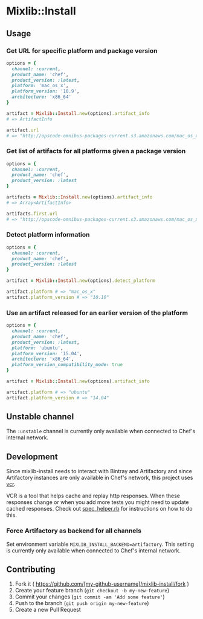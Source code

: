 # Mixlib::Install

## Usage

### Get URL for specific platform and package version
```ruby
options = {
  channel: :current,
  product_name: 'chef',
  product_version: :latest,
  platform: 'mac_os_x',
  platform_version: '10.9',
  architecture: 'x86_64'
}

artifact = Mixlib::Install.new(options).artifact_info
# => ArtifactInfo

artifact.url
# => "http://opscode-omnibus-packages-current.s3.amazonaws.com/mac_os_x/10.9/x86_64/chef-12.5.1%2B20151009083009-1.dmg"
```

### Get list of artifacts for all platforms given a package version
```ruby
options = {
  channel: :current,
  product_name: 'chef',
  product_version: :latest
}

artifacts = Mixlib::Install.new(options).artifact_info
# => Array<ArtifactInfo>

artifacts.first.url
# => "http://opscode-omnibus-packages-current.s3.amazonaws.com/mac_os_x/10.9/x86_64/chef-12.5.1%2B20151009083009-1.dmg"
```

### Detect platform information
```ruby
options = {
  channel: :current,
  product_name: 'chef',
  product_version: :latest
}

artifact = Mixlib::Install.new(options).detect_platform

artifact.platform # => "mac_os_x"
artifact.platform_version # => "10.10"
```

### Use an artifact released for an earlier version of the platform
```ruby
options = {
  channel: :current,
  product_name: 'chef',
  product_version: :latest,
  platform: 'ubuntu',
  platform_version: '15.04',
  architecture: 'x86_64',
  platform_version_compatibility_mode: true
}

artifact = Mixlib::Install.new(options).artifact_info

artifact.platform # => "ubuntu"
artifact.platform_version # => "14.04"
```

## Unstable channel
The `:unstable` channel is currently only available when connected to Chef's internal network.

## Development
Since mixlib-install needs to interact with Bintray and Artifactory and since Artifactory instances are only available in Chef's network, this project uses [vcr](https://github.com/vcr/vcr).

VCR is a tool that helps cache and replay http responses. When these responses change or when you add more tests you might need to update cached responses. Check out [spec_helper.rb](https://github.com/chef/mixlib-install/blob/master/spec/spec_helper.rb) for instructions on how to do this.

### Force Artifactory as backend for all channels
Set environment variable `MIXLIB_INSTALL_BACKEND=artifactory`. This setting is currently only available when connected to Chef's internal network.

## Contributing

1. Fork it ( https://github.com/[my-github-username]/mixlib-install/fork )
2. Create your feature branch (`git checkout -b my-new-feature`)
3. Commit your changes (`git commit -am 'Add some feature'`)
4. Push to the branch (`git push origin my-new-feature`)
5. Create a new Pull Request
